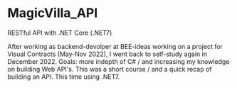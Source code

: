 # MagicVilla_API
RESTful API with .NET Core (.NET7)

After working as backend-devolper at BEE-ideas working on a project for Visual Contracts (May-Nov 2022), I went back to self-study again in December 2022. Goals: more indepth of C# / and increasing my knowledge on building Web API's. This was a short course / and a quick recap of building an API. This time using .NET7.
